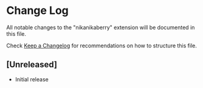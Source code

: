 # Change Log

All notable changes to the "nikanikaberry" extension will be documented in this file.

Check [Keep a Changelog](http://keepachangelog.com/) for recommendations on how to structure this file.

## [Unreleased]

- Initial release